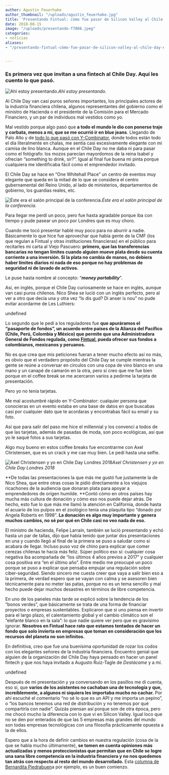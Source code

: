 ```yaml
---
author: Agustin Feuerhake
author_thumbnail: "/uploads/agustin_feuerhake.jpg"
title: 'Presentando Fintual: cómo fue pasar de Silicon Valley al Chile Day en Londres.'
date: 2018-08-15
image: "/uploads/presentando-f7808.jpeg"
categories:
- noticias
aliases:
- "/presentando-fintual-cómo-fue-pasar-de-silicon-valley-al-chile-day-en-londres-447fe131b098/"


---
```


### Es primera vez que invitan a una fintech al Chile Day. Aquí les cuento lo que pasó.

![Ahí estoy presentando.](/uploads/presentando-f7170.jpeg)*Ahí estoy presentando.*

Al Chile Day van casi puros señores importantes, los principales actores de la industria financiera chilena, algunos representantes del gobierno como el ministro de Hacienda o el presidente de la Comisión para el Mercado Financiero, y un par de individuos mal vestidos como yo.

Mal vestido porque algo pasó que **a todo el mundo le dio con ponerse traje y corbata, menos a mí, que se me ocurrió ir en blue jeans**. Llegando de Palo Alto y de [todo lo que pasó con Y-Combinator](https://blog.fintual.cl/c%C3%B3mo-fuimos-la-primera-startup-chilena-en-quedar-en-y-combinator-41363df2e2dc), donde todos están todo el día literalmente en chalas, me sentía casi excesivamente elegante con mi camisa de lino blanca. Aunque en el Chile Day no me daba ni para pasar como el fotógrafo: los mozos parecían mayordomos de la reina Isabel y ofrecían “something to drink, sir?”. Igual al final fue buena mi pinta porque cualquiera me identificaba fácil como el emprendedor invitado.

El Chile Day se hace en “One Whitehall Place” un centro de eventos muy elegante que queda en la mitad de lo que se considera el centro gubernamental del Reino Unido, al lado de ministerios, departamentos de gobierno, los guardias reales, etc.

![Éste era el salón principal de la conferencia.](/uploads/presentando-f1707.jpeg)*Éste era el salón principal de la conferencia.*

Para llegar me perdí un poco, pero fue hasta agradable porque iba con tiempo y pude pasear un poco por Londres que es muy choro.

Cuando me tocó presentar hablé muy poco para no aburrir a nadie. Básicamente lo que hice fue aprovechar que había gente de la CMF (los que regulan a Fintual y otras instituciones financieras) en el público para recitarles mi carta al Viejo Pascuero: **primero, que las transferencias bancarias no tengan límites cuando alguien mueve plata desde su cuenta corriente a una inversión. Si la plata no cambia de manos, no debiera haber límites diarios ni nada de eso porque no hay problemas de seguridad ni de lavado de activos.**

Le puse hasta nombre al concepto: “***money portability***”.

Así, en inglés, porque el Chile Day curiosamente se hace en inglés, aunque van casi puros chilenos. Nico Shea se lució con un inglés perfecto, pero al ver a otro que decía una y otra vez “Is dis gud? Di anser is nou” no pude evitar acordarme de Les Luthiers:

undefined

Lo segundo que le pedí a los reguladores fue **que apuráramos el “pasaporte de fondos”, un acuerdo entre países de la Alianza del Pacífico (Chile, Perú, Colombia y México) que permite que una Administradora General de Fondos regulada, como [Fintual](https://www.fintual.cl), pueda ofrecer sus fondos a colombianos, mexicanos y peruanos.**

No es que crea que mis peticiones fueran a tener mucho efecto así no más, es obvio que el verdadero propósito del Chile Day se cumple mientras la gente se reúne a conversar en círculos con una copa de vino blanco en una mano y un canapé de camarón en la otra, pero sí creo que me fue bien porque en el coffee break se me acercaron varios a pedirme la tarjeta de presentación.

Pero yo no tenía tarjetas.

Me mal acostumbré rápido en Y-Combinator: cualquier persona que conocieras en un evento estaba en una base de datos en que buscabas casi por cualquier dato que te acordaras y encontrabas fácil su email y su foto.

Así que para salir del paso me hice el millennial y los convencí a todos de que las tarjetas, además de pasadas de moda, son poco ecológicas, así que yo le saqué fotos a sus tarjetas.

Algo muy bueno en estos coffee breaks fue encontrarme con Axel Christensen, que es un crack y me cae muy bien. Le pedí hasta una selfie.

![Axel Christensen y yo en Chile Day Londres 2018](/uploads/presentando-f7808.jpeg)*Axel Christensen y yo en Chile Day Londres 2018*

**De todas las presentaciones la que más me gustó fue justamente la de Nico Shea, que entre otras cosas le pidió directamente a los viejujos ricachones de la audiencia que donaran plata para apoyar a emprendedores de origen humilde. **Contó cómo en otros países hay mucha más cultura de donación y cómo eso nos puede dejar atrás. De hecho, esto fue lo que más me llamó la atención en California, donde hasta el acuario de los pulpos en el zoológico tenía una plaquita tipo “donado por Angela Roberts en 1998”. **La donación es algo muy importante y genera muchos cambios, no sé por qué en Chile casi no veo nada de eso.**

El ministro de hacienda, Felipe Larraín, también se lució presentando y echó hasta un par de tallas, dijo que había tenido que juntar dos presentaciones en una y cuando llegó al final de la primera se puso a saludar como si acabara de llegar. Incluso puso voz de chino para explicar que comer cerezas chilenas te hacía más feliz. Súper político eso sí: cualquier cosa negativa iba acompañada de “los últimos 4 años previos a 2017” y cualquier cosa positiva era “en el último año”. Entre medio me preocupé un poco porque se puso a explicar que pensaba empujar una regulación sobre ciber-seguridad. Siendo sincero me cuesta creer que vaya a salir bien eso a la primera, de verdad espero que se vayan con calma y se asesoren bien técnicamente para no meter las patas, porque no es un tema sencillo y mal hecho puede dejar muchos desastres en términos de libre competencia.

En uno de los paneles más tarde se explicó sobre la tendencia de los “bonos verdes”, que básicamente se trata de una forma de financiar proyectos o empresas sustentables. Explicaron que si uno piensa en invertir para el largo plazo, el calentamiento global y el cambio climático son el “elefante blanco en la sala”: lo que nadie quiere ver pero que es gravísimo ignorar. **Nosotros en Fintual hace rato que estamos tentados de hacer un fondo que solo invierta en empresas que toman en consideración que los recursos del planeta no son infinitos.**

En definitiva, creo que fue una buenísima oportunidad de rozar los codos con los elegantes señores de la industria financiera. Encuentro genial que alguien de la organización del Chile Day haya pensado en hacer un panel fintech y que nos haya invitado a Augusto Ruiz-Tagle de *Destácame* y a mí.

undefined

Después de mi presentación y ya conversando en los pasillos me di cuenta, eso sí, que **varios de los asistentes no cachaban una de tecnología y que, increíblemente, a algunos ni siquiera les importaba mucho no cachar.** Por ahí escuché el comentario “no sé lo que es un API y me importa un pepino”, o “los bancos tenemos una red de distribución y no tenemos por qué compartirla con nadie”. Quizás piensan así porque son de otra época, pero me chocó mucho la diferencia con lo que vi en Silicon Valley. Igual loco que no se den por enterados de que las 5 empresas más grandes del mundo son todas empresas tecnológicas con una filosofía prácticamente opuesta a la de ellos.

Espero que a la hora de definir cambios en nuestra regulación (cosa de la que se habla mucho últimamente), **se tomen en cuenta opiniones más actualizadas y menos proteccionistas que permitan que en Chile se logre una sana libre competencia en la industria financiera y no nos quedemos tan atrás con respecto al resto del mundo desarrollado.** Esta [columna de Bernardita Piedrabuen](http://www.elmercurio.com/Inversiones/Noticias/Columnas/2018/09/20/El-desafio-legal-de-la-banca-abierta.aspx)a por ejemplo, es un buen comienzo.
